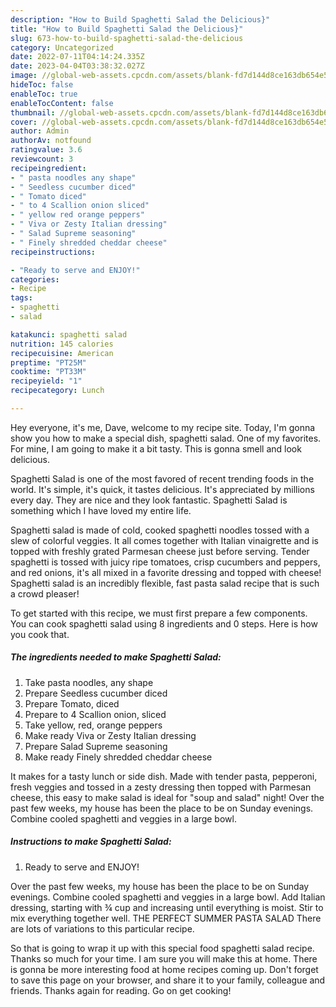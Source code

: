 ```yaml
---
description: "How to Build Spaghetti Salad the Delicious}"
title: "How to Build Spaghetti Salad the Delicious}"
slug: 673-how-to-build-spaghetti-salad-the-delicious
category: Uncategorized
date: 2022-07-11T04:14:24.335Z
date: 2023-04-04T03:38:32.027Z
image: //global-web-assets.cpcdn.com/assets/blank-fd7d144d8ce163db654e5a02c40b08a2775adb7897d16e4062681dc7e1b2800f.png
hideToc: false
enableToc: true
enableTocContent: false
thumbnail: //global-web-assets.cpcdn.com/assets/blank-fd7d144d8ce163db654e5a02c40b08a2775adb7897d16e4062681dc7e1b2800f.png
cover: //global-web-assets.cpcdn.com/assets/blank-fd7d144d8ce163db654e5a02c40b08a2775adb7897d16e4062681dc7e1b2800f.png
author: Admin
authorAv: notfound
ratingvalue: 3.6
reviewcount: 3
recipeingredient:
- " pasta noodles any shape"
- " Seedless cucumber diced"
- " Tomato diced"
- " to 4 Scallion onion sliced"
- " yellow red orange peppers"
- " Viva or Zesty Italian dressing"
- " Salad Supreme seasoning"
- " Finely shredded cheddar cheese"
recipeinstructions:

- "Ready to serve and ENJOY!"
categories:
- Recipe
tags:
- spaghetti
- salad

katakunci: spaghetti salad 
nutrition: 145 calories
recipecuisine: American
preptime: "PT25M"
cooktime: "PT33M"
recipeyield: "1"
recipecategory: Lunch

---
```



Hey everyone, it's me, Dave, welcome to my recipe site. Today, I'm gonna show you how to make a special dish, spaghetti salad. One of my favorites. For mine, I am going to make it a bit tasty. This is gonna smell and look delicious.

Spaghetti Salad is one of the most favored of recent trending foods in the world. It's simple, it's quick, it tastes delicious. It's appreciated by millions every day. They are nice and they look fantastic. Spaghetti Salad is something which I have loved my entire life.

Spaghetti salad is made of cold, cooked spaghetti noodles tossed with a slew of colorful veggies. It all comes together with Italian vinaigrette and is topped with freshly grated Parmesan cheese just before serving. Tender spaghetti is tossed with juicy ripe tomatoes, crisp cucumbers and peppers, and red onions, it&#39;s all mixed in a favorite dressing and topped with cheese! Spaghetti salad is an incredibly flexible, fast pasta salad recipe that is such a crowd pleaser!


To get started with this recipe, we must first prepare a few components. You can cook spaghetti salad using 8 ingredients and 0 steps. Here is how you cook that.

<!--inarticleads1-->

##### The ingredients needed to make Spaghetti Salad:

1. Take  pasta noodles, any shape
1. Prepare  Seedless cucumber diced
1. Prepare  Tomato, diced
1. Prepare  to 4 Scallion onion, sliced
1. Take  yellow, red, orange peppers
1. Make ready  Viva or Zesty Italian dressing
1. Prepare  Salad Supreme seasoning
1. Make ready  Finely shredded cheddar cheese


It makes for a tasty lunch or side dish. Made with tender pasta, pepperoni, fresh veggies and tossed in a zesty dressing then topped with Parmesan cheese, this easy to make salad is ideal for &#34;soup and salad&#34; night! Over the past few weeks, my house has been the place to be on Sunday evenings. Combine cooled spaghetti and veggies in a large bowl. 

<!--inarticleads2-->

##### Instructions to make Spaghetti Salad:


1. Ready to serve and ENJOY!

Over the past few weeks, my house has been the place to be on Sunday evenings. Combine cooled spaghetti and veggies in a large bowl. Add Italian dressing, starting with ¾ cup and increasing until everything is moist. Stir to mix everything together well. THE PERFECT SUMMER PASTA SALAD There are lots of variations to this particular recipe. 

So that is going to wrap it up with this special food spaghetti salad recipe. Thanks so much for your time. I am sure you will make this at home. There is gonna be more interesting food at home recipes coming up. Don't forget to save this page on your browser, and share it to your family, colleague and friends. Thanks again for reading. Go on get cooking!
